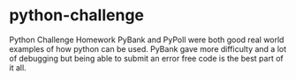 # python-challenge
Python Challenge Homework
PyBank and PyPoll were both good real world examples of how python can be used. 
PyBank gave more difficulty and a lot of debugging but being able to submit an error free code is the best part of it all. 